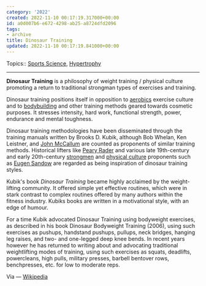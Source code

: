 ```yaml
---
category: '2022'
created: 2022-11-10 00:17:19.317000+00:00
id: a0d007b6-e672-4298-ab25-a8724dfd2096
tags:
- archive
title: Dinosaur Training
updated: 2022-11-10 00:17:19.841000+00:00
---
```

   
Topics:: [Sports Science](../topics/sports%20science.md), [Hypertrophy](/not_created.md)   
   
   
---   
   
**Dinosaur Training** is a philosophy of weight training / physical culture promoting a return to traditional strongman types of exercises and training.   
   
Dinosaur training positions itself in opposition to [aerobics](https://en.wikipedia.org/wiki/Aerobics "Aerobics") exercise culture and to [bodybuilding](https://en.wikipedia.org/wiki/Bodybuilding "Bodybuilding") and other training methods geared towards cosmetic purposes. It stresses intensity, hard work, functional strength, power, endurance and mental toughness.   
   
Dinosaur training methodologies have been disseminated through the training manuals written by Brooks D. Kubik, although Bob Whelan, Ken Leistner, and [John McCallum](https://en.wikipedia.org/wiki/John_McCallum_(author) "John McCallum (author)") are counted as proponents of similar training methods. Historical lifters like [Peary Rader](https://en.wikipedia.org/wiki/Peary_Rader "Peary Rader") and various late 19th-century and early 20th-century [strongmen](https://en.wikipedia.org/wiki/Strongman_(strength_athlete) "Strongman (strength athlete)") and [physical culture](https://en.wikipedia.org/wiki/Physical_culture "Physical culture") proponents such as [Eugen Sandow](https://en.wikipedia.org/wiki/Eugen_Sandow "Eugen Sandow") are regarded as being inspiration of dinosaur training styles.   
   
Kubik's book _Dinosaur Training_ became highly acclaimed by the weight-lifting community. It offered simple yet effective routines, which were in stark contrast to complex routines offered by many authors within the fitness industry. Kubiks books are written in a motivational style, with an edge of humour.   
   
For a time Kubik advocated Dinosaur Training using bodyweight exercises, as described in his book Dinosaur Bodyweight Training (2006), using such exercises as pushups, handstand pushups, pullups, neck bridges, hanging leg raises, and two- and one-legged deep knee bends. In recent years however he has returned to writing about and advocating traditional weightlifting modes of training, using such exercises as squats, deadlifts, powercleans, high pulls, military presses, barbell bentover rows, benchpresses, etc. for low to moderate reps.   
   
Via — [Wikipedia](https://en.wikipedia.org/wiki/Dinosaur%20Training)
